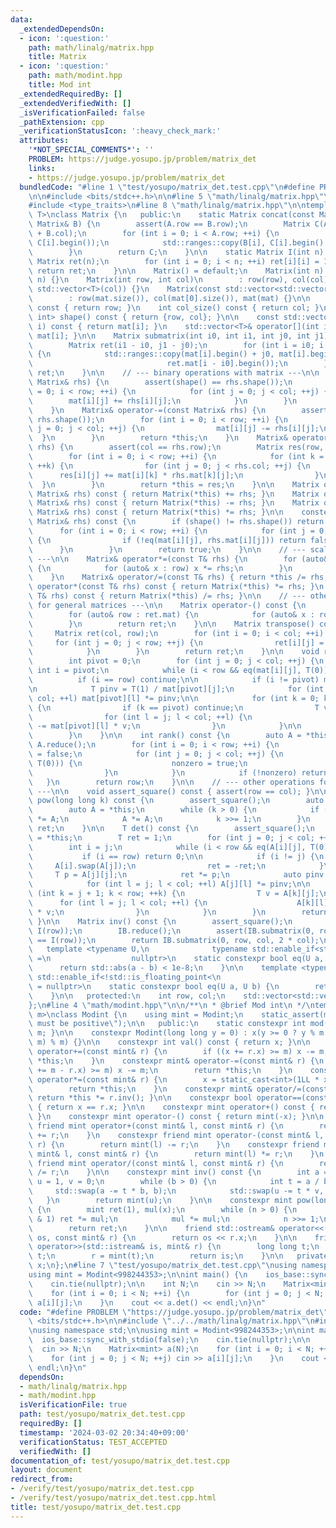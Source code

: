 ```yaml
---
data:
  _extendedDependsOn:
  - icon: ':question:'
    path: math/linalg/matrix.hpp
    title: Matrix
  - icon: ':question:'
    path: math/modint.hpp
    title: Mod int
  _extendedRequiredBy: []
  _extendedVerifiedWith: []
  _isVerificationFailed: false
  _pathExtension: cpp
  _verificationStatusIcon: ':heavy_check_mark:'
  attributes:
    '*NOT_SPECIAL_COMMENTS*': ''
    PROBLEM: https://judge.yosupo.jp/problem/matrix_det
    links:
    - https://judge.yosupo.jp/problem/matrix_det
  bundledCode: "#line 1 \"test/yosupo/matrix_det.test.cpp\"\n#define PROBLEM \"https://judge.yosupo.jp/problem/matrix_det\"\
    \n\n#include <bits/stdc++.h>\n\n#line 5 \"math/linalg/matrix.hpp\"\n#include <initializer_list>\n\
    #include <type_traits>\n#line 8 \"math/linalg/matrix.hpp\"\n\ntemplate <typename\
    \ T>\nclass Matrix {\n   public:\n    static Matrix concat(const Matrix& A, const\
    \ Matrix& B) {\n        assert(A.row == B.row);\n        Matrix C(A.row, A.col\
    \ + B.col);\n        for (int i = 0; i < A.row; ++i) {\n            std::ranges::copy(A[i],\
    \ C[i].begin());\n            std::ranges::copy(B[i], C[i].begin() + A.col);\n\
    \        }\n        return C;\n    }\n\n    static Matrix I(int n) {\n       \
    \ Matrix ret(n);\n        for (int i = 0; i < n; ++i) ret[i][i] = 1;\n       \
    \ return ret;\n    }\n\n    Matrix() = default;\n    Matrix(int n) : Matrix(n,\
    \ n) {}\n    Matrix(int row, int col)\n        : row(row), col(col), mat(row,\
    \ std::vector<T>(col)) {}\n    Matrix(const std::vector<std::vector<T>>& mat)\n\
    \        : row(mat.size()), col(mat[0].size()), mat(mat) {}\n\n    int row_size()\
    \ const { return row; }\n    int col_size() const { return col; }\n    std::pair<int,\
    \ int> shape() const { return {row, col}; }\n\n    const std::vector<T>& operator[](int\
    \ i) const { return mat[i]; }\n    std::vector<T>& operator[](int i) { return\
    \ mat[i]; }\n\n    Matrix submatrix(int i0, int i1, int j0, int j1) const {\n\
    \        Matrix ret(i1 - i0, j1 - j0);\n        for (int i = i0; i < i1; ++i)\
    \ {\n            std::ranges::copy(mat[i].begin() + j0, mat[i].begin() + j1,\n\
    \                              ret.mat[i - i0].begin());\n        }\n        return\
    \ ret;\n    }\n\n    // --- binary operations with matrix ---\n\n    Matrix& operator+=(const\
    \ Matrix& rhs) {\n        assert(shape() == rhs.shape());\n        for (int i\
    \ = 0; i < row; ++i) {\n            for (int j = 0; j < col; ++j) {\n        \
    \        mat[i][j] += rhs[i][j];\n            }\n        }\n        return *this;\n\
    \    }\n    Matrix& operator-=(const Matrix& rhs) {\n        assert(shape() ==\
    \ rhs.shape());\n        for (int i = 0; i < row; ++i) {\n            for (int\
    \ j = 0; j < col; ++j) {\n                mat[i][j] -= rhs[i][j];\n          \
    \  }\n        }\n        return *this;\n    }\n    Matrix& operator*=(const Matrix&\
    \ rhs) {\n        assert(col == rhs.row);\n        Matrix res(row, rhs.col);\n\
    \        for (int i = 0; i < row; ++i) {\n            for (int k = 0; k < col;\
    \ ++k) {\n                for (int j = 0; j < rhs.col; ++j) {\n              \
    \      res[i][j] += mat[i][k] * rhs.mat[k][j];\n                }\n          \
    \  }\n        }\n        return *this = res;\n    }\n\n    Matrix operator+(const\
    \ Matrix& rhs) const { return Matrix(*this) += rhs; }\n    Matrix operator-(const\
    \ Matrix& rhs) const { return Matrix(*this) -= rhs; }\n    Matrix operator*(const\
    \ Matrix& rhs) const { return Matrix(*this) *= rhs; }\n\n    constexpr bool operator==(const\
    \ Matrix& rhs) const {\n        if (shape() != rhs.shape()) return false;\n  \
    \      for (int i = 0; i < row; ++i) {\n            for (int j = 0; j < col; ++j)\
    \ {\n                if (!eq(mat[i][j], rhs.mat[i][j])) return false;\n      \
    \      }\n        }\n        return true;\n    }\n\n    // --- scalar multiplication\
    \ ---\n\n    Matrix& operator*=(const T& rhs) {\n        for (auto& row : mat)\
    \ {\n            for (auto& x : row) x *= rhs;\n        }\n        return *this;\n\
    \    }\n    Matrix& operator/=(const T& rhs) { return *this /= rhs; }\n\n    Matrix\
    \ operator*(const T& rhs) const { return Matrix(*this) *= rhs; }\n    Matrix operator/(const\
    \ T& rhs) const { return Matrix(*this) /= rhs; }\n\n    // --- other operations\
    \ for general matrices ---\n\n    Matrix operator-() const {\n        Matrix ret(*this);\n\
    \        for (auto& row : ret.mat) {\n            for (auto& x : row) x = -x;\n\
    \        }\n        return ret;\n    }\n\n    Matrix transpose() const {\n   \
    \     Matrix ret(col, row);\n        for (int i = 0; i < col; ++i) {\n       \
    \     for (int j = 0; j < row; ++j) {\n                ret[i][j] = mat[j][i];\n\
    \            }\n        }\n        return ret;\n    }\n\n    void reduce() {\n\
    \        int pivot = 0;\n        for (int j = 0; j < col; ++j) {\n           \
    \ int i = pivot;\n            while (i < row && eq(mat[i][j], T(0))) ++i;\n  \
    \          if (i == row) continue;\n\n            if (i != pivot) mat[i].swap(mat[pivot]);\n\
    \n            T pinv = T(1) / mat[pivot][j];\n            for (int l = j; l <\
    \ col; ++l) mat[pivot][l] *= pinv;\n\n            for (int k = 0; k < row; ++k)\
    \ {\n                if (k == pivot) continue;\n                T v = mat[k][j];\n\
    \                for (int l = j; l < col; ++l) {\n                    mat[k][l]\
    \ -= mat[pivot][l] * v;\n                }\n            }\n\n            ++pivot;\n\
    \        }\n    }\n\n    int rank() const {\n        auto A = *this;\n       \
    \ A.reduce();\n        for (int i = 0; i < row; ++i) {\n            bool nonzero\
    \ = false;\n            for (int j = 0; j < col; ++j) {\n                if (!eq(A[i][j],\
    \ T(0))) {\n                    nonzero = true;\n                    break;\n\
    \                }\n            }\n            if (!nonzero) return i;\n     \
    \   }\n        return row;\n    }\n\n    // --- other operations for square matrices\
    \ ---\n\n    void assert_square() const { assert(row == col); }\n\n    Matrix\
    \ pow(long long k) const {\n        assert_square();\n        auto ret = I(row);\n\
    \        auto A = *this;\n        while (k > 0) {\n            if (k & 1) ret\
    \ *= A;\n            A *= A;\n            k >>= 1;\n        }\n        return\
    \ ret;\n    }\n\n    T det() const {\n        assert_square();\n        auto A\
    \ = *this;\n        T ret = 1;\n        for (int j = 0; j < col; ++j) {\n    \
    \        int i = j;\n            while (i < row && eq(A[i][j], T(0))) ++i;\n \
    \           if (i == row) return 0;\n\n            if (i != j) {\n           \
    \     A[i].swap(A[j]);\n                ret = -ret;\n            }\n\n       \
    \     T p = A[j][j];\n            ret *= p;\n            auto pinv = T(1) / p;\n\
    \            for (int l = j; l < col; ++l) A[j][l] *= pinv;\n\n            for\
    \ (int k = j + 1; k < row; ++k) {\n                T v = A[k][j];\n          \
    \      for (int l = j; l < col; ++l) {\n                    A[k][l] -= A[j][l]\
    \ * v;\n                }\n            }\n        }\n        return ret;\n   \
    \ }\n\n    Matrix inv() const {\n        assert_square();\n        auto IB = concat(*this,\
    \ I(row));\n        IB.reduce();\n        assert(IB.submatrix(0, row, 0, col)\
    \ == I(row));\n        return IB.submatrix(0, row, col, 2 * col);\n    }\n\n \
    \   template <typename U,\n              typename std::enable_if<std::is_floating_point<U>::value>::type*\
    \ =\n                  nullptr>\n    static constexpr bool eq(U a, U b) {\n  \
    \      return std::abs(a - b) < 1e-8;\n    }\n\n    template <typename U, typename\
    \ std::enable_if<!std::is_floating_point<\n                              U>::value>::type*\
    \ = nullptr>\n    static constexpr bool eq(U a, U b) {\n        return a == b;\n\
    \    }\n\n   protected:\n    int row, col;\n    std::vector<std::vector<T>> mat;\n\
    };\n#line 4 \"math/modint.hpp\"\n\n/**\n * @brief Mod int\n */\ntemplate <int\
    \ m>\nclass Modint {\n    using mint = Modint;\n    static_assert(m > 0, \"Modulus\
    \ must be positive\");\n\n   public:\n    static constexpr int mod() { return\
    \ m; }\n\n    constexpr Modint(long long y = 0) : x(y >= 0 ? y % m : (y % m +\
    \ m) % m) {}\n\n    constexpr int val() const { return x; }\n\n    constexpr mint&\
    \ operator+=(const mint& r) {\n        if ((x += r.x) >= m) x -= m;\n        return\
    \ *this;\n    }\n    constexpr mint& operator-=(const mint& r) {\n        if ((x\
    \ += m - r.x) >= m) x -= m;\n        return *this;\n    }\n    constexpr mint&\
    \ operator*=(const mint& r) {\n        x = static_cast<int>(1LL * x * r.x % m);\n\
    \        return *this;\n    }\n    constexpr mint& operator/=(const mint& r) {\
    \ return *this *= r.inv(); }\n\n    constexpr bool operator==(const mint& r) const\
    \ { return x == r.x; }\n\n    constexpr mint operator+() const { return *this;\
    \ }\n    constexpr mint operator-() const { return mint(-x); }\n\n    constexpr\
    \ friend mint operator+(const mint& l, const mint& r) {\n        return mint(l)\
    \ += r;\n    }\n    constexpr friend mint operator-(const mint& l, const mint&\
    \ r) {\n        return mint(l) -= r;\n    }\n    constexpr friend mint operator*(const\
    \ mint& l, const mint& r) {\n        return mint(l) *= r;\n    }\n    constexpr\
    \ friend mint operator/(const mint& l, const mint& r) {\n        return mint(l)\
    \ /= r;\n    }\n\n    constexpr mint inv() const {\n        int a = x, b = m,\
    \ u = 1, v = 0;\n        while (b > 0) {\n            int t = a / b;\n       \
    \     std::swap(a -= t * b, b);\n            std::swap(u -= t * v, v);\n     \
    \   }\n        return mint(u);\n    }\n\n    constexpr mint pow(long long n) const\
    \ {\n        mint ret(1), mul(x);\n        while (n > 0) {\n            if (n\
    \ & 1) ret *= mul;\n            mul *= mul;\n            n >>= 1;\n        }\n\
    \        return ret;\n    }\n\n    friend std::ostream& operator<<(std::ostream&\
    \ os, const mint& r) {\n        return os << r.x;\n    }\n\n    friend std::istream&\
    \ operator>>(std::istream& is, mint& r) {\n        long long t;\n        is >>\
    \ t;\n        r = mint(t);\n        return is;\n    }\n\n   private:\n    int\
    \ x;\n};\n#line 7 \"test/yosupo/matrix_det.test.cpp\"\nusing namespace std;\n\n\
    using mint = Modint<998244353>;\n\nint main() {\n    ios_base::sync_with_stdio(false);\n\
    \    cin.tie(nullptr);\n\n    int N;\n    cin >> N;\n    Matrix<mint> a(N);\n\
    \    for (int i = 0; i < N; ++i) {\n        for (int j = 0; j < N; ++j) cin >>\
    \ a[i][j];\n    }\n    cout << a.det() << endl;\n}\n"
  code: "#define PROBLEM \"https://judge.yosupo.jp/problem/matrix_det\"\n\n#include\
    \ <bits/stdc++.h>\n\n#include \"../../math/linalg/matrix.hpp\"\n#include \"../../math/modint.hpp\"\
    \nusing namespace std;\n\nusing mint = Modint<998244353>;\n\nint main() {\n  \
    \  ios_base::sync_with_stdio(false);\n    cin.tie(nullptr);\n\n    int N;\n  \
    \  cin >> N;\n    Matrix<mint> a(N);\n    for (int i = 0; i < N; ++i) {\n    \
    \    for (int j = 0; j < N; ++j) cin >> a[i][j];\n    }\n    cout << a.det() <<\
    \ endl;\n}\n"
  dependsOn:
  - math/linalg/matrix.hpp
  - math/modint.hpp
  isVerificationFile: true
  path: test/yosupo/matrix_det.test.cpp
  requiredBy: []
  timestamp: '2024-03-02 20:34:40+09:00'
  verificationStatus: TEST_ACCEPTED
  verifiedWith: []
documentation_of: test/yosupo/matrix_det.test.cpp
layout: document
redirect_from:
- /verify/test/yosupo/matrix_det.test.cpp
- /verify/test/yosupo/matrix_det.test.cpp.html
title: test/yosupo/matrix_det.test.cpp
---
```

